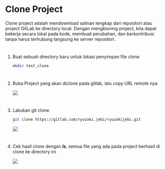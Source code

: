 # Clone Project
Clone project adalah mendownload salinan lengkap dari repositori atau project GitLab ke directory local. Dengan mengkloning project, kita dapat bekerja secara lokal pada kode, membuat perubahan, dan berkontribusi tanpa harus terhubung langsung ke server repositori.
#
1. Buat sebuah directory baru untuk lokasi penyimpan file clone

    ```sh
    mkdir test_clone
    ```
#
2. Buka Project yang akan diclone pada gitlab, lalu copy URL remote nya

    ![](https://iili.io/HytKlbn.png)
#
3. Lakukan git clone

    ```sh
    git clone https://gitlab.com/ryuzaki.jebi/ryuzakijebi.git

    ```
    ![](https://iili.io/HytKcOX.png)
#
4. Cek hasil clone dengan ***ls***, semua file yang ada pada project berhasil di clone ke directory ini

    ![](https://iili.io/HytKaRt.png)
